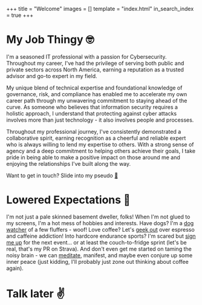 +++
title = "Welcome"
images = []
template = "index.html"
in_search_index = true
+++

# My Job Thingy 🤓

I'm a seasoned IT professional with a passion for Cybersecurity. Throughout my career, I've had the privilege of serving both public and private sectors across North America, earning a reputation as a trusted advisor and go-to expert in my field.

My unique blend of technical expertise and foundational knowledge of governance, risk, and compliance has enabled me to accelerate my own career path through my unwavering commitment to staying ahead of the curve. As someone who believes that information security requires a holistic approach, I understand that protecting against cyber attacks involves more than just technology - it also involves people and processes.

Throughout my professional journey, I've consistently demonstrated a collaborative spirit, earning recognition as a cheerful and reliable expert who is always willing to lend my expertise to others. With a strong sense of agency and a deep commitment to helping others achieve their goals, I take pride in being able to make a positive impact on those around me and enjoying the relationships I've built along the way.

Want to get in touch? Slide into my pseudo [💬](https://forms.gle/1g8coYT3HQXdQVRKA)

# Lowered Expectations 🎢

I'm not just a pale skinned basement dweller, folks! When I'm not glued to my screens, I'm a hot mess of hobbies and interests. Have dogs? I'm a [dog watcher](./gaze/doggos) of a few fluffers - woof! Love coffee? Let's [geek out](./gaze/experiment-hardness/) over espresso and caffeine addiction! Into hardcore endurance sports? I'm scared but [sign me up](./gaze/running/) for the next event... or at least the couch-to-fridge sprint (let's be real, that's my PR on Strava). And don't even get me started on taming the noisy brain - we can [meditate](./posts/personal-10dayspt1/), manifest, and maybe even conjure up some inner peace (just kidding, I'll probably just zone out thinking about coffee again).️

# Talk later ✌️